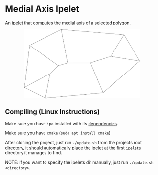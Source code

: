 # Medial Axis Ipelet
An [ipelet](https://ipe.otfried.org/) that computes the medial axis of a selected polygon.

<p align="center">
  <img src=".rsrc/example.png?raw=true" alt="Medial Axis of a Simple Polygon" style="height:75%; width:75%;" >
</p>

## Compiling (Linux Instructions)

Make sure you have `ipe` installed with its [dependencies](https://github.com/otfried/ipe/blob/master/doc/install.txt#L20).

Make sure you have `cmake` (`sudo apt install cmake`)

After cloning the project, just run `./update.sh` from the projects root directory, it should automatically place the ipelet at the first `ipelets` directory it manages to find.

NOTE: if you want to specify the ipelets dir manually, just run `./update.sh <directory>`.
